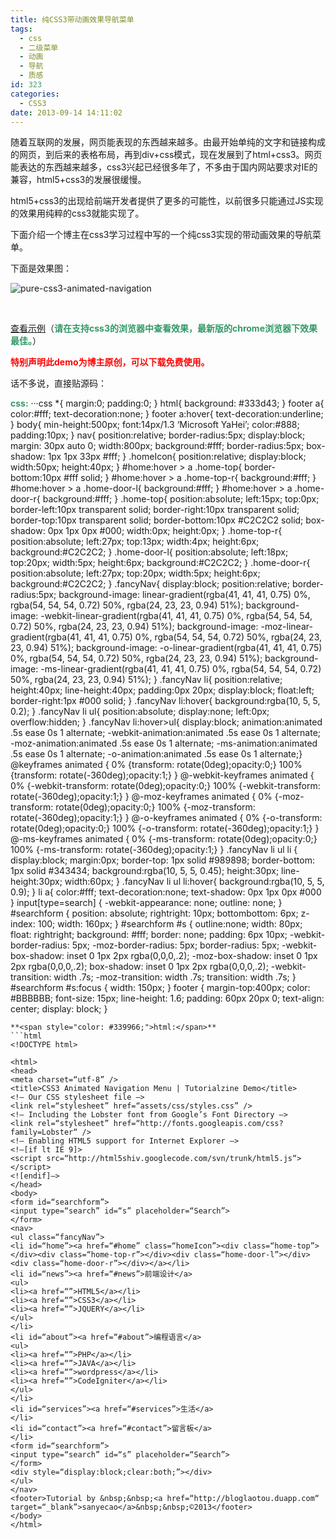 ```yaml
---
title: 纯CSS3带动画效果导航菜单
tags:
  - css
  - 二级菜单
  - 动画
  - 导航
  - 质感
id: 323
categories:
  - CSS3
date: 2013-09-14 14:11:02
---
```


随着互联网的发展，网页能表现的东西越来越多。由最开始单纯的文字和链接构成的网页，到后来的表格布局，再到div+css模式，现在发展到了html+css3。网页能表达的东西越来越多，css3兴起已经很多年了，不多由于国内网站要求对IE的兼容，html5+css3的发展很缓慢。<!--more-->

html5+css3的出现给前端开发者提供了更多的可能性，以前很多只能通过JS实现的效果用纯粹的css3就能实现了。

下面介绍一个博主在css3学习过程中写的一个纯css3实现的带动画效果的导航菜单。

下面是效果图：

![pure-css3-animated-navigation](/images/pure-css3-animated-navigation.jpg)

&nbsp;

[查看示例](http://tutorial.duapp.com/lab/navigation/index.htm)（**<span style="color: #339966;">请在支持css3的浏览器中查看效果，最新版的chrome浏览器下效果最佳。</span>**）



<span style="color: #ff0000;">**特别声明此demo为博主原创，可以下载免费使用。**</span>

<span style="text-indent: 2em;">话不多说，直接贴源码：</span>

<span style="color: #339966;">**css:**</span>
···css
*{
margin:0;
padding:0;
}
html{
background: #333d43;
}
footer a{
color:#fff;
text-decoration:none;
}
footer a:hover{
text-decoration:underline;
}
body{
min-height:500px;
font:14px/1.3 ‘Microsoft YaHei’;
color:#888;
padding:10px;
}
nav{
position:relative;
border-radius:5px;
display:block;
margin: 30px auto 0;
width:800px;
background:#fff;
border-radius:5px;
box-shadow: 1px 1px 33px #fff;
}
.homeIcon{
position:relative;
display:block;
width:50px;
height:40px;
}
#home:hover > a .home-top{
border-bottom:10px #fff solid;
}
#home:hover > a .home-top-r{
background:#fff;
}
#home:hover > a .home-door-l{
background:#fff;
}
#home:hover > a .home-door-r{
background:#fff;
}
.home-top{
position:absolute;
left:15px;
top:0px;
border-left:10px transparent solid;
border-right:10px transparent solid;
border-top:10px transparent solid;
border-bottom:10px #C2C2C2 solid;
box-shadow: 0px 1px 0px #000;
width:0px;
height:0px;
}
.home-top-r{
position:absolute;
left:27px;
top:13px;
width:4px;
height:6px;
background:#C2C2C2;
}
.home-door-l{
position:absolute;
left:18px;
top:20px;
width:5px;
height:6px;
background:#C2C2C2;
}
.home-door-r{
position:absolute;
left:27px;
top:20px;
width:5px;
height:6px;
background:#C2C2C2;
}
.fancyNav{
display:block;
position:relative;
border-radius:5px;
background-image: linear-gradient(rgba(41, 41, 41, 0.75) 0%, rgba(54, 54, 54, 0.72) 50%, rgba(24, 23, 23, 0.94) 51%);
background-image: -webkit-linear-gradient(rgba(41, 41, 41, 0.75) 0%, rgba(54, 54, 54, 0.72) 50%, rgba(24, 23, 23, 0.94) 51%);
background-image: -moz-linear-gradient(rgba(41, 41, 41, 0.75) 0%, rgba(54, 54, 54, 0.72) 50%, rgba(24, 23, 23, 0.94) 51%);
background-image: -o-linear-gradient(rgba(41, 41, 41, 0.75) 0%, rgba(54, 54, 54, 0.72) 50%, rgba(24, 23, 23, 0.94) 51%);
background-image: -ms-linear-gradient(rgba(41, 41, 41, 0.75) 0%, rgba(54, 54, 54, 0.72) 50%, rgba(24, 23, 23, 0.94) 51%); }
.fancyNav li{
position:relative;
height:40px;
line-height:40px;
padding:0px 20px;
display:block;
float:left;
border-right:1px #000 solid;
}
.fancyNav li:hover{
background:rgba(10, 5, 5, 0.2);
}
.fancyNav li ul{
position:absolute;
display:none;
left:0px;
overflow:hidden;
}
.fancyNav li:hover>ul{
display:block;
animation:animated .5s ease 0s 1 alternate;
-webkit-animation:animated .5s ease 0s 1 alternate;
-moz-animation:animated .5s ease 0s 1 alternate;
-ms-animation:animated .5s ease 0s 1 alternate;
-o-animation:animated .5s ease 0s 1 alternate;}
@keyframes animated
{
0% {transform: rotate(0deg);opacity:0;}
100% {transform: rotate(-360deg);opacity:1;}
}
@-webkit-keyframes animated
{
0% {-webkit-transform: rotate(0deg);opacity:0;}
100% {-webkit-transform: rotate(-360deg);opacity:1;}
}
@-moz-keyframes animated
{
0% {-moz-transform: rotate(0deg);opacity:0;}
100% {-moz-transform: rotate(-360deg);opacity:1;}
}
@-o-keyframes animated
{
0% {-o-transform: rotate(0deg);opacity:0;}
100% {-o-transform: rotate(-360deg);opacity:1;}
}
@-ms-keyframes animated
{
0% {-ms-transform: rotate(0deg);opacity:0;}
100% {-ms-transform: rotate(-360deg);opacity:1;}
}
.fancyNav li ul li
{
display:block;
margin:0px;
border-top: 1px solid #989898;
border-bottom: 1px solid #343434;
background:rgba(10, 5, 5, 0.45);
height:30px;
line-height:30px;
width:60px;
}
.fancyNav li ul li:hover{
background:rgba(10, 5, 5, 0.9);
}
li a{
color:#fff;
text-decoration:none;
text-shadow: 0px 1px 0px #000
}
input[type=search] {
-webkit-appearance: none;
outline: none;
}
#searchform {
position: absolute;
rightright: 10px;
bottombottom: 6px;
z-index: 100;
width: 160px;
}
#searchform #s {
outline:none;
width: 80px;
float: rightright;
background: #fff;
border: none;
padding: 6px 10px;
-webkit-border-radius: 5px;
-moz-border-radius: 5px;
border-radius: 5px;
-webkit-box-shadow: inset 0 1px 2px rgba(0,0,0,.2);
-moz-box-shadow: inset 0 1px 2px rgba(0,0,0,.2);
box-shadow: inset 0 1px 2px rgba(0,0,0,.2);
-webkit-transition: width .7s;
-moz-transition: width .7s;
transition: width .7s;
}
#searchform #s:focus {
width: 150px;
}
footer {
margin-top:400px;
color: #BBBBBB;
font-size: 15px;
line-height: 1.6;
padding: 60px 20px 0;
text-align: center;
display: block;
} 
```
**<span style="color: #339966;">html:</span>**
```html
<!DOCTYPE html>

<html>
<head>
<meta charset=“utf-8” />
<title>CSS3 Animated Navigation Menu | Tutorialzine Demo</title>
<!– Our CSS stylesheet file –>
<link rel=“stylesheet” href=“assets/css/styles.css” />
<!– Including the Lobster font from Google’s Font Directory –>
<link rel=“stylesheet” href=“http://fonts.googleapis.com/css?family=Lobster“ />
<!– Enabling HTML5 support for Internet Explorer –>
<!–[if lt IE 9]>
<script src=“http://html5shiv.googlecode.com/svn/trunk/html5.js“></script>
<![endif]–>
</head>
<body>
<form id=“searchform”>
<input type=“search” id=“s” placeholder=“Search”>
</form>
<nav>
<ul class=“fancyNav”>
<li id=“home”><a href=“#home” class=“homeIcon”><div class=“home-top”></div><div class=“home-top-r”></div><div class=“home-door-l”></div><div class=“home-door-r”></div></a></li>
<li id=“news”><a href=“#news”>前端设计</a>
<ul>
<li><a href=“”>HTML5</a></li>
<li><a href=“”>CSS3</a></li>
<li><a href=“”>JQUERY</a></li>
</ul>
</li>
<li id=“about”><a href=“#about”>编程语言</a>
<ul>
<li><a href=“”>PHP</a></li>
<li><a href=“”>JAVA</a></li>
<li><a href=“”>wordpress</a></li>
<li><a href=“”>CodeIgniter</a></li>
</ul>
</li>
<li id=“services”><a href=“#services”>生活</a>
</li>
<li id=“contact”><a href=“#contact”>留言板</a>
</li>
<form id=“searchform”>
<input type=“search” id=“s” placeholder=“Search”>
</form>
<div style=“display:block;clear:both;”></div>
</ul>
</nav>
<footer>Tutorial by &nbsp;&nbsp;<a href=“http://bloglaotou.duapp.com“ target=“_blank”>sanyecao</a>&nbsp;&nbsp;©2013</footer>
</body>
</html> 
```